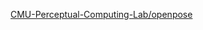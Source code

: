 

[CMU-Perceptual-Computing-Lab/openpose](https://github.com/CMU-Perceptual-Computing-Lab/openpose)



